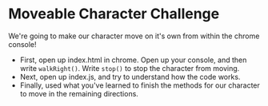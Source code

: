 # Moveable Character Challenge

We're going to make our character move on it's own from within the chrome console!
* First, open up index.html in chrome. Open up your console, and then write `walkRight()`. Write `stop()` to stop the character from moving.
* Next, open up index.js, and try to understand how the code works.
* Finally, used what you've learned to finish the methods for our character to move in the remaining directions.